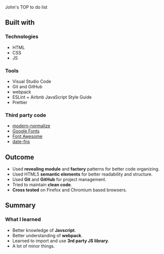 John's TOP to do list

## Built with

### Technologies

* HTML
* CSS
* JS

### Tools

* Visual Studio Code
* Git and GitHub
* webpack
* ESLint + Airbnb JavaScript Style Guide
* Prettier


### Third party code

* [modern-normalize](https://github.com/sindresorhus/modern-normalize)
* [Google Fonts](https://fonts.google.com/)
* [Font Awesome](https://fontawesome.com/)
* [date-fns](https://date-fns.org/)

## Outcome

* Used **revealing module** and **factory** patterns for better code organizing.
* Used HTML5 **semantic elements** for better readability and structure.
* Used **Git** and **GitHub** for project management.
* Tried to maintain **clean code**.
* **Cross tested** on Firefox and Chromium based browsers.

## Summary

### What I learned

* Better knowledge of **Javscript**.
* Better understanding of **webpack**.
* Learned to import and use **3rd party JS library**.
* A lot of minor things.
